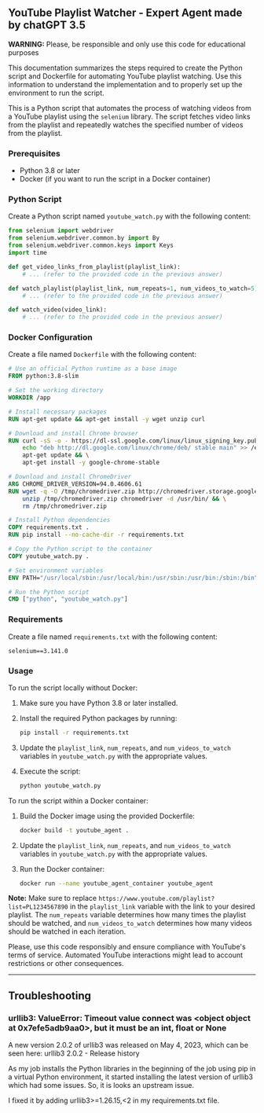 
## YouTube Playlist Watcher - Expert Agent made by chatGPT 3.5

**WARNING:** Please, be responsible and only use this code for educational purposes 

This documentation summarizes the steps required to create the Python script and Dockerfile for automating YouTube playlist watching. Use this information to understand the implementation and to properly set up the environment to run the script.

This is a Python script that automates the process of watching videos from a YouTube playlist using the `selenium` library. The script fetches video links from the playlist and repeatedly watches the specified number of videos from the playlist.

### Prerequisites

- Python 3.8 or later
- Docker (if you want to run the script in a Docker container)

### Python Script

Create a Python script named `youtube_watch.py` with the following content:

```python
from selenium import webdriver
from selenium.webdriver.common.by import By
from selenium.webdriver.common.keys import Keys
import time

def get_video_links_from_playlist(playlist_link):
    # ... (refer to the provided code in the previous answer)

def watch_playlist(playlist_link, num_repeats=1, num_videos_to_watch=5):
    # ... (refer to the provided code in the previous answer)

def watch_video(video_link):
    # ... (refer to the provided code in the previous answer)
```

### Docker Configuration

Create a file named `Dockerfile` with the following content:

```Dockerfile
# Use an official Python runtime as a base image
FROM python:3.8-slim

# Set the working directory
WORKDIR /app

# Install necessary packages
RUN apt-get update && apt-get install -y wget unzip curl

# Download and install Chrome browser
RUN curl -sS -o - https://dl-ssl.google.com/linux/linux_signing_key.pub | apt-key add - && \
    echo "deb http://dl.google.com/linux/chrome/deb/ stable main" >> /etc/apt/sources.list.d/google-chrome.list && \
    apt-get update && \
    apt-get install -y google-chrome-stable

# Download and install ChromeDriver
ARG CHROME_DRIVER_VERSION=94.0.4606.61
RUN wget -q -O /tmp/chromedriver.zip http://chromedriver.storage.googleapis.com/${CHROME_DRIVER_VERSION}/chromedriver_linux64.zip && \
    unzip /tmp/chromedriver.zip chromedriver -d /usr/bin/ && \
    rm /tmp/chromedriver.zip

# Install Python dependencies
COPY requirements.txt .
RUN pip install --no-cache-dir -r requirements.txt

# Copy the Python script to the container
COPY youtube_watch.py .

# Set environment variables
ENV PATH="/usr/local/sbin:/usr/local/bin:/usr/sbin:/usr/bin:/sbin:/bin"

# Run the Python script
CMD ["python", "youtube_watch.py"]
```

### Requirements

Create a file named `requirements.txt` with the following content:

```
selenium==3.141.0
```

### Usage

To run the script locally without Docker:

1. Make sure you have Python 3.8 or later installed.
2. Install the required Python packages by running:

   ```bash
   pip install -r requirements.txt
   ```

3. Update the `playlist_link`, `num_repeats`, and `num_videos_to_watch` variables in `youtube_watch.py` with the appropriate values.
4. Execute the script:

   ```bash
   python youtube_watch.py
   ```

To run the script within a Docker container:

1. Build the Docker image using the provided Dockerfile:

   ```bash
   docker build -t youtube_agent .
   ```

2. Update the `playlist_link`, `num_repeats`, and `num_videos_to_watch` variables in `youtube_watch.py` with the appropriate values.
3. Run the Docker container:

   ```bash
   docker run --name youtube_agent_container youtube_agent
   ```

**Note:** Make sure to replace `https://www.youtube.com/playlist?list=PL1234567890` in the `playlist_link` variable with the link to your desired playlist. The `num_repeats` variable determines how many times the playlist should be watched, and `num_videos_to_watch` determines how many videos should be watched in each iteration.

Please, use this code responsibly and ensure compliance with YouTube's terms of service. Automated YouTube interactions might lead to account restrictions or other consequences.

--- 

## Troubleshooting

### urllib3: ValueError: Timeout value connect was <object object at 0x7efe5adb9aa0>, but it must be an int, float or None

A new version 2.0.2 of urllib3 was released on May 4, 2023, which can be seen here: urllib3 2.0.2 - Release history

As my job installs the Python libraries in the beginning of the job using pip in a virtual Python environment, it started installing the latest version of urllib3 which had some issues. So, it is looks an upstream issue.

I fixed it by adding urllib3>=1.26.15,<2 in my requirements.txt file.